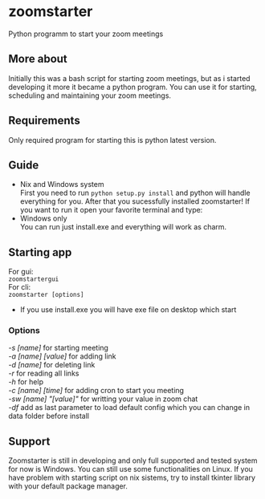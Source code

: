 # zoomstarter
Python programm to start your zoom meetings

## More about
Initially this was a bash script for starting zoom meetings, but as i started developing it more it became a python program. You can use it for starting, scheduling and maintaining your zoom meetings. 

## Requirements
Only required program for starting this is python latest version.

## Guide
* Nix and Windows system </br>
First you need to run `python setup.py install` and python will handle everything for you. After that you sucessfully installed zoomstarter!
If you want to run it open your favorite terminal and type:
* Windows only<br/>
You can run just install.exe and everything will work as charm.
## Starting app
For gui:<br>
`zoomstartergui`<br>
For cli:<br>
`zoomstarter [options]`<br>
* If you use install.exe you will have exe file on desktop which start<br>
### Options
*-s [name]* for starting meeting<br />
*-a [name] [value]* for adding link <br />
*-d [name]* for deleting link <br /> 
*-r* for reading all links<br />
*-h*  for help <br />
*-c [name] [time]*  for adding cron to start you meeting<br />
*-sw [name] "[value]"* for writting your value in zoom chat<br>
*-df* add as last parameter to load default config which you can change in data folder before install

## Support
Zoomstarter is still in developing and only full supported  and tested system for now is Windows. You can still use some functionalities on Linux.
If you have problem with starting script on nix sistems, try to install tkinter library with your default package manager.


